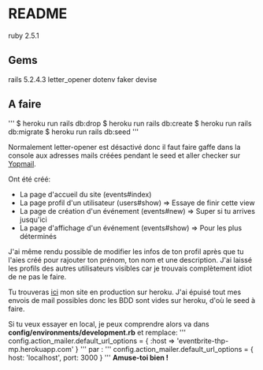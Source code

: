 # README

ruby 2.5.1

## Gems

rails 5.2.4.3
letter_opener
dotenv
faker
devise

## A faire
'''
$ heroku run rails db:drop
$ heroku run rails db:create
$ heroku run rails db:migrate
$ heroku run rails db:seed
'''

Normalement letter-opener est désactivé donc il faut faire gaffe dans la console aux adresses mails créées pendant le seed et aller checker sur [Yopmail](https://yopmail.com/).

Ont été créé:
* La page d'accueil du site (events#index)
* La page profil d'un utilisateur (users#show) => Essaye de finir cette view
* La page de création d'un événement (events#new) => Super si tu arrives jusqu'ici
* La page d'affichage d'un événement (events#show) => Pour les plus déterminés

J'ai même rendu possible de modifier les infos de ton profil après que tu l'aies créé pour rajouter ton prénom, ton nom et une description. J'ai laissé les profils des autres utilisateurs visibles car je trouvais complètement idiot de ne pas le faire.

Tu trouveras [ici](https://eventbrite-thp-mp.herokuapp.com/) mon site en production sur heroku.
J'ai épuisé tout mes envois de mail possibles donc les BDD sont vides sur heroku, d'où le seed à faire.

Si tu veux essayer en local, je peux comprendre alors va dans **config/environments/development.rb** et remplace:
'''
config.action_mailer.default_url_options = { :host => 'eventbrite-thp-mp.herokuapp.com' }
'''
par :
'''
config.action_mailer.default_url_options = { host: 'localhost', port: 3000 }
'''
**Amuse-toi bien !**



